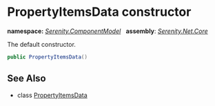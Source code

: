 # PropertyItemsData constructor
**namespace:** *[Serenity.ComponentModel](../../README.md#serenity.componentmodel-namespace)*   **assembly**: *[Serenity.Net.Core](../../README.md)*

The default constructor.

```csharp
public PropertyItemsData()
```

## See Also

* class [PropertyItemsData](../PropertyItemsData.md)